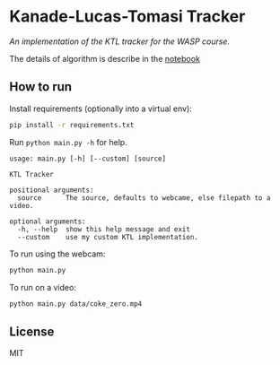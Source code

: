 # Kanade-Lucas-Tomasi Tracker
*An implementation of the KTL tracker for the WASP course.*

The details of algorithm is describe in the [notebook](Solution.ipynb)

## How to run

Install requirements (optionally into a virtual env):
```bash
pip install -r requirements.txt
```

Run `python main.py -h` for help.
```
usage: main.py [-h] [--custom] [source]

KTL Tracker

positional arguments:
  source      The source, defaults to webcame, else filepath to a video.

optional arguments:
  -h, --help  show this help message and exit
  --custom    use my custom KTL implementation.
```

To run using the webcam:
```bash
python main.py
```

To run on a video:
```bash
python main.py data/coke_zero.mp4
```

## License
MIT
